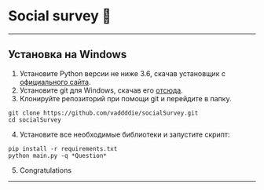 # Social survey :black_square_button:

____

## Установка на Windows

1. Установите Python версии не ниже 3.6, скачав установщик с [официального сайта](https://www.python.org/downloads/).
2. Установите git для Windows, скачав его [отсюда](https://git-scm.com/download/win).
3. Клонируйте репозиторий при помощи git и перейдите в папку.

```
git clone https://github.com/vaddddie/socialSurvey.git
cd socialSurvey
```

4. Установите все необходимые библиотеки и запустите скрипт:

```
pip install -r requirements.txt
python main.py -q *Question*
```

5. Congratulations

____
